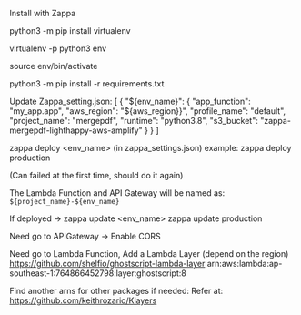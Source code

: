 Install with Zappa

python3 -m pip install virtualenv

virtualenv -p python3 env

source env/bin/activate

python3 -m pip install -r requirements.txt

Update Zappa_setting.json:
[
    {
        "${env_name}": {
        "app_function": "my_app.app",
        "aws_region": "${aws_region}}",
        "profile_name": "default",
        "project_name": "mergepdf",
        "runtime": "python3.8",
        "s3_bucket": "zappa-mergepdf-lighthappy-aws-amplify"
    }
    }
]

zappa deploy <env_name>  (in zappa_settings.json)
example:
    zappa deploy production

(Can failed at the first time, should do it again)

The Lambda Function and API Gateway will be named as: `${project_name}-${env_name}`

If deployed -> zappa update <env_name>
    zappa update production

Need go to APIGateway -> Enable CORS

Need go to Lambda Function, Add a Lambda Layer (depend on the region)
https://github.com/shelfio/ghostscript-lambda-layer
        arn:aws:lambda:ap-southeast-1:764866452798:layer:ghostscript:8

Find another arns for other packages if needed:
Refer at: https://github.com/keithrozario/Klayers
